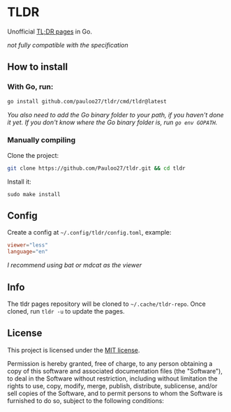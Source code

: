 # TLDR

Unofficial [TL;DR pages](https://github.com/tldr-pages/tldr/) in Go.

_not fully compatible with the specification_

## How to install

### With Go, run:

```bash
go install github.com/pauloo27/tldr/cmd/tldr@latest
```

_You also need to add the Go binary folder to your path, if you haven't done it yet._
_If you don't know where the Go binary folder is, run `go env GOPATH`._

### Manually compiling

Clone the project:
```bash
git clone https://github.com/Pauloo27/tldr.git && cd tldr
```

Install it:
```sudo
sudo make install
```

## Config

Create a config at `~/.config/tldr/config.toml`, example:

```toml
viewer="less"
language="en"
```

_I recommend using bat or mdcat as the viewer_

## Info
The tldr pages repository will be cloned to `~/.cache/tldr-repo`. 
Once cloned, run `tldr -u` to update the pages.

## License

This project is licensed under the [MIT license](./LICENSE).

Permission is hereby granted, free of charge, to any person obtaining a copy
of this software and associated documentation files (the "Software"), to deal
in the Software without restriction, including without limitation the rights
to use, copy, modify, merge, publish, distribute, sublicense, and/or sell
copies of the Software, and to permit persons to whom the Software is
furnished to do so, subject to the following conditions:
